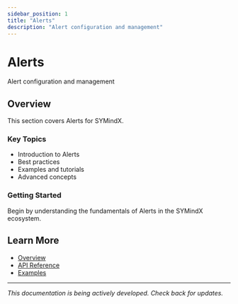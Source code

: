 ```yaml
---
sidebar_position: 1
title: "Alerts"
description: "Alert configuration and management"
---
```


# Alerts

Alert configuration and management

## Overview

This section covers Alerts for SYMindX.

### Key Topics

- Introduction to Alerts
- Best practices
- Examples and tutorials
- Advanced concepts

### Getting Started

Begin by understanding the fundamentals of Alerts in the SYMindX ecosystem.

## Learn More

- [Overview](/docs/01-overview)
- [API Reference](/docs/03-api-reference)
- [Examples](/docs/17-examples)

---

*This documentation is being actively developed. Check back for updates.*
